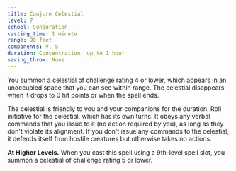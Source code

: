 ```yaml
---
title: Conjure Celestial
level: 7
school: Conjuration
casting_time: 1 minute
range: 90 feet
components: V, S
duration: Concentration, up to 1 hour
saving_throw: None
---
```


You summon a celestial of challenge rating 4 or lower, which appears in an unoccupied space that you can see within range. The celestial disappears when it drops to 0 hit points or when the spell ends.

The celestial is friendly to you and your companions for the duration. Roll initiative for the celestial, which has its own turns. It obeys any verbal commands that you issue to it (no action required by you), as long as they don't violate its alignment. If you don't issue any commands to the celestial, it defends itself from hostile creatures but otherwise takes no actions.

**At Higher Levels.** When you cast this spell using a 9th-level spell slot, you summon a celestial of challenge rating 5 or lower.
